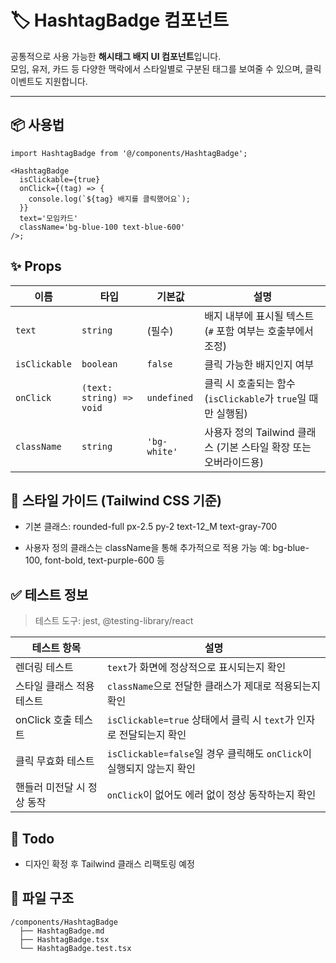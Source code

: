# 🏷️ HashtagBadge 컴포넌트

공통적으로 사용 가능한 **해시태그 배지 UI 컴포넌트**입니다.  
모임, 유저, 카드 등 다양한 맥락에서 스타일별로 구분된 태그를 보여줄 수 있으며, 클릭 이벤트도 지원합니다.

---

## 📦 사용법

```tsx
import HashtagBadge from '@/components/HashtagBadge';

<HashtagBadge
  isClickable={true}
  onClick={(tag) => {
    console.log(`${tag} 배지를 클릭했어요`);
  }}
  text='모임카드'
  className='bg-blue-100 text-blue-600'
/>;
```

## ✨ Props

| 이름          | 타입                     | 기본값       | 설명                                                             |
| ------------- | ------------------------ | ------------ | ---------------------------------------------------------------- |
| `text`        | `string`                 | (필수)       | 배지 내부에 표시될 텍스트 (`#` 포함 여부는 호출부에서 조정)      |
| `isClickable` | `boolean`                | `false`      | 클릭 가능한 배지인지 여부                                        |
| `onClick`     | `(text: string) => void` | `undefined`  | 클릭 시 호출되는 함수 (`isClickable`가 `true`일 때만 실행됨)     |
| `className`   | `string`                 | `'bg-white'` | 사용자 정의 Tailwind 클래스 (기본 스타일 확장 또는 오버라이드용) |

## 🎨 스타일 가이드 (Tailwind CSS 기준)

- 기본 클래스:
  rounded-full px-2.5 py-2 text-12_M text-gray-700

- 사용자 정의 클래스는 className을 통해 추가적으로 적용 가능
  예: bg-blue-100, font-bold, text-purple-600 등

## ✅ 테스트 정보

> 테스트 도구: jest, @testing-library/react

| 테스트 항목                | 설명                                                                 |
| -------------------------- | -------------------------------------------------------------------- |
| 렌더링 테스트              | `text`가 화면에 정상적으로 표시되는지 확인                           |
| 스타일 클래스 적용 테스트  | `className`으로 전달한 클래스가 제대로 적용되는지 확인               |
| onClick 호출 테스트        | `isClickable=true` 상태에서 클릭 시 `text`가 인자로 전달되는지 확인  |
| 클릭 무효화 테스트         | `isClickable=false`일 경우 클릭해도 `onClick`이 실행되지 않는지 확인 |
| 핸들러 미전달 시 정상 동작 | `onClick`이 없어도 에러 없이 정상 동작하는지 확인                    |

## 🧠 Todo

- 디자인 확정 후 Tailwind 클래스 리팩토링 예정

## 📁 파일 구조

```
/components/HashtagBadge
  ├── HashtagBadge.md
  ├── HashtagBadge.tsx
  └── HashtagBadge.test.tsx
```
